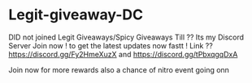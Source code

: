 # Legit-giveaway-DC

DID not joined Legit Giveaways/Spicy Giveaways Till ?? Its my Discord Server Join now ! to get the latest updates now fastt !
Link ?? https://discord.gg/Fy2HmeXuzX  and https://discord.gg/tPbxqgqDxA

Join now for more rewards also a chance of nitro event going onn
